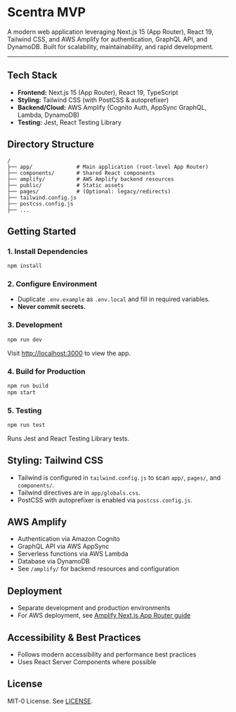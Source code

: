 # Scentra MVP

A modern web application leveraging Next.js 15 (App Router), React 19, Tailwind CSS, and AWS Amplify for authentication, GraphQL API, and DynamoDB. Built for scalability, maintainability, and rapid development.

---

## Tech Stack
- **Frontend:** Next.js 15 (App Router), React 19, TypeScript
- **Styling:** Tailwind CSS (with PostCSS & autoprefixer)
- **Backend/Cloud:** AWS Amplify (Cognito Auth, AppSync GraphQL, Lambda, DynamoDB)
- **Testing:** Jest, React Testing Library

## Directory Structure
```
/
├── app/              # Main application (root-level App Router)
├── components/       # Shared React components
├── amplify/          # AWS Amplify backend resources
├── public/           # Static assets
├── pages/            # (Optional: legacy/redirects)
├── tailwind.config.js
├── postcss.config.js
├── ...
```

## Getting Started

### 1. Install Dependencies
```bash
npm install
```

### 2. Configure Environment
- Duplicate `.env.example` as `.env.local` and fill in required variables.
- **Never commit secrets.**

### 3. Development
```bash
npm run dev
```
Visit [http://localhost:3000](http://localhost:3000) to view the app.

### 4. Build for Production
```bash
npm run build
npm start
```

### 5. Testing
```bash
npm run test
```
Runs Jest and React Testing Library tests.

## Styling: Tailwind CSS
- Tailwind is configured in `tailwind.config.js` to scan `app/`, `pages/`, and `components/`.
- Tailwind directives are in `app/globals.css`.
- PostCSS with autoprefixer is enabled via `postcss.config.js`.

## AWS Amplify
- Authentication via Amazon Cognito
- GraphQL API via AWS AppSync
- Serverless functions via AWS Lambda
- Database via DynamoDB
- See `/amplify/` for backend resources and configuration

## Deployment
- Separate development and production environments
- For AWS deployment, see [Amplify Next.js App Router guide](https://docs.amplify.aws/nextjs/start/quickstart/nextjs-app-router-client-components/#deploy-a-fullstack-app-to-aws)

## Accessibility & Best Practices
- Follows modern accessibility and performance best practices
- Uses React Server Components where possible

## License
MIT-0 License. See [LICENSE](./LICENSE).